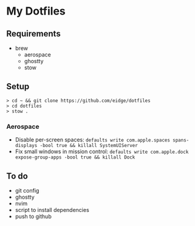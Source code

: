 # My Dotfiles

## Requirements

- brew
	- aerospace
	- ghostty
	- stow

## Setup

```
> cd ~ && git clone https://github.com/eidge/dotfiles
> cd dotfiles
> stow .
```

### Aerospace

- Disable per-screen spaces: `defaults write com.apple.spaces spans-displays -bool true && killall SystemUIServer`
- Fix small windows in mission control: `defaults write com.apple.dock expose-group-apps -bool true && killall Dock`

## To do

- git config
- ghostty
- nvim
- script to install dependencies
- push to github



